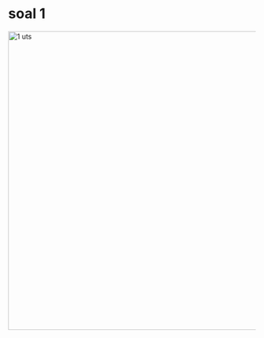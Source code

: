 <h1> soal 1</h1>

<img width="608" alt="1 uts " src="https://github.com/yurisaprilian/BASIS-DATA/assets/160213851/c4139e93-bd00-4013-95df-c4e2309ad10c">
